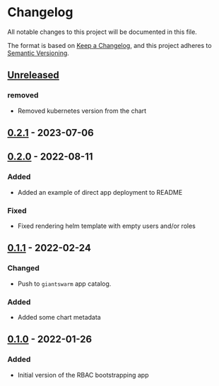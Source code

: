 # Changelog

All notable changes to this project will be documented in this file.

The format is based on [Keep a Changelog](https://keepachangelog.com/en/1.0.0/),
and this project adheres to [Semantic Versioning](https://semver.org/spec/v2.0.0.html).

## [Unreleased]

### removed

- Removed kubernetes version from the chart

## [0.2.1] - 2023-07-06

## [0.2.0] - 2022-08-11

### Added

- Added an example of direct app deployment to README

### Fixed

- Fixed rendering helm template with empty users and/or roles

## [0.1.1] - 2022-02-24


### Changed

- Push to `giantswarm` app catalog.

### Added

- Added some chart metadata

## [0.1.0] - 2022-01-26

### Added

- Initial version of the RBAC bootstrapping app

[Unreleased]: https://github.com/giantswarm/rbac-bootstrap-app/compare/v0.2.1...HEAD
[0.2.1]: https://github.com/giantswarm/rbac-bootstrap-app/compare/v0.2.0...v0.2.1
[0.2.0]: https://github.com/giantswarm/rbac-bootstrap-app/compare/v0.1.1...v0.2.0
[0.1.1]: https://github.com/giantswarm/rbac-bootstrap-app/compare/v0.1.0...v0.1.1
[0.1.0]: https://github.com/giantswarm/rbac-bootstrap-app/releases/tag/v0.1.0
